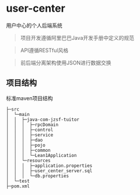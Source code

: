 # user-center

用户中心的个人后端系统

> 项目开发遵循阿里巴巴Java开发手册中定义的规范

> API遵循RESTful风格

> 前后端分离架构使用JSON进行数据交换

## 项目结构

标准maven项目结构

```
├─src
│  └─main
│  │  ├─java-com-jzsf-tuitor
│  │  │  ├─rpcDomain
│  │  │  ├─control
│  │  │  ├─service
│  │  │  ├─dao
│  │  │  ├─pojo
│  │  │  ├─common
│  │  │  └─Lean1Application
│  │  └─resources
│  │  │  ├─application.properties
│  │  │  ├─user_center_server.sql
│  │  │  └─db.properties
│  └─test
├─pom.xml
```
